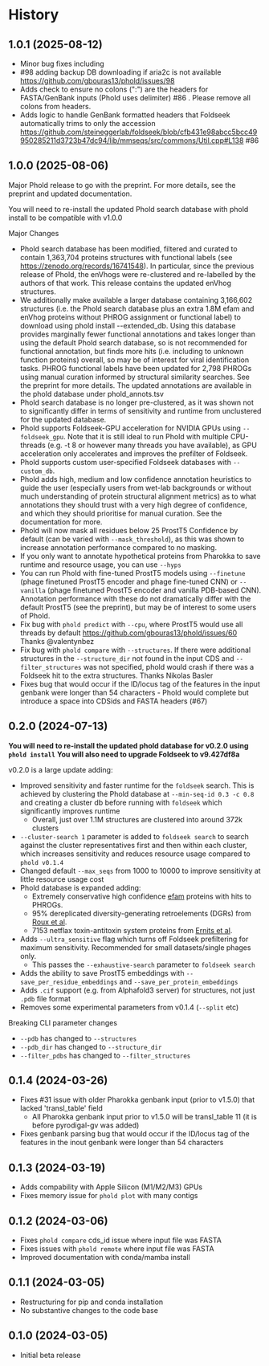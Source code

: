 # History

1.0.1 (2025-08-12)
------------------

* Minor bug fixes including
* #98 adding backup DB downloading if aria2c is not available https://github.com/gbouras13/phold/issues/98
* Adds check to ensure no colons (":") are the headers for FASTA/GenBank inputs (Phold uses delimiter) #86 . Please remove all colons from headers.
* Adds logic to handle GenBank formatted headers that Foldseek automatically trims to only the accession https://github.com/steineggerlab/foldseek/blob/cfb431e98abcc5bcc49950285211d3723b47dc94/lib/mmseqs/src/commons/Util.cpp#L138 #86


1.0.0 (2025-08-06)
------------------

Major Phold release to go with the preprint. For more details, see the preprint and updated documentation.

You will need to re-install the updated Phold search database with phold install to be compatible with v1.0.0

Major Changes

* Phold search database has been modified, filtered and curated to contain 1,363,704 proteins structures with functional labels (see https://zenodo.org/records/16741548). In particular, since the previous release of Phold, the enVhogs were re-clustered and re-labelled by the authors of that work. This release contains the updated enVhog structures.
* We additionally make available a larger database containing 3,166,602 structures (i.e. the Phold search database plus an extra 1.8M efam and enVhog proteins without PHROG assignment or functional label) to download using phold install --extended_db. Using this database provides marginally fewer functional annotations and takes longer than using the default Phold search database, so is not recommended for functional annotation, but finds more hits (i.e. including to unknown function proteins) overall, so may be of interest for viral identification tasks.
PHROG functional labels have been updated for 2,798 PHROGs using manual curation informed by structural similarity searches. See the preprint for more details. The updated annotations are available in the phold database under phold_annots.tsv
* Phold search database is no longer pre-clustered, as it was shown not to significantly differ in terms of sensitivity and runtime from unclustered for the updated database.
* Phold supports Foldseek-GPU acceleration for NVIDIA GPUs using `--foldseek_gpu`. Note that it is still ideal to run Phold with multiple CPU-threads (e.g. -t 8 or however many threads you have available), as GPU acceleration only accelerates and improves the prefilter of Foldseek.
* Phold supports custom user-specified Foldseek databases with `--custom_db`.
* Phold adds high, medium and low confidence annotation heuristics to guide the user (especially users from wet-lab backgrounds or without much understanding of protein structural alignment metrics) as to what annotations they should trust with a very high degree of confidence, and which they should prioritise for manual curation. See the documentation for more.
* Phold will now mask all residues below 25 ProstT5 Confidence by default (can be varied with `--mask_threshold`), as this was shown to increase annotation performance compared to no masking.
* If you only want to annotate hypothetical proteins from Pharokka to save runtime and resource usage, you can use `--hyps`
* You can run Phold with fine-tuned ProstT5 models using `--finetune` (phage finetuned ProstT5 encoder and phage fine-tuned CNN) or `--vanilla` (phage finetuned ProstT5 encoder and vanilla PDB-based CNN). Annotation performance with these do not dramatically differ with the default ProstT5 (see the preprint), but may be of interest to some users of Phold.
* Fix bug with `phold predict` with `--cpu`, where ProstT5 would use all threads by default https://github.com/gbouras13/phold/issues/60 Thanks @valentynbez 
* Fix bug with `phold compare` with `--structures`. If there were additional structures in the `--structure_dir` not found in the input CDS and `--filter_structures` was not specified, phold would crash if there was a Foldseek hit to the extra structures. Thanks Nikolas Basler
* Fixes bug that would occur if the ID/locus tag of the features in the input genbank were longer than 54 characters - Phold would complete but introduce a space into CDSids and FASTA headers (#67) 

0.2.0 (2024-07-13)
------------------

**You will need to re-install the updated phold database for v0.2.0 using `phold install`**
**You will also need to upgrade Foldseek to v9.427df8a**

v0.2.0 is a large update adding:

* Improved sensitivity and faster runtime for the `foldseek` search. This is achieved by clustering the Phold database at `--min-seq-id 0.3 -c 0.8` and creating a cluster db before running with `foldseek` which significantly improves runtime
    * Overall, just over 1.1M structures are clustered into around 372k clusters 
* `--cluster-search 1` parameter is added to `foldseek search` to search against the cluster representatives first and then within each cluster, which increases sensitivity and reduces resource usage compared to `phold v0.1.4`
* Changed default `--max_seqs` from 1000 to 10000 to improve sensitivity at little resource usage cost
* Phold database is expanded adding:
    * Extremely conservative high confidence [efam](https://doi.org/10.1093/bioinformatics/btab451) proteins with hits to PHROGs.
    * 95% dereplicated diversity-generating retroelements (DGRs) from [Roux et al](https://www.nature.com/articles/s41467-021-23402-7).
    * 7153 netflax toxin-antitoxin system proteins from [Ernits et al](https://doi.org/10.1073/pnas.2305393120).
* Adds `--ultra_sensitive` flag which turns off Foldseek prefiltering for maximum sensitivity. Recommended for small datasets/single phages only.
    * This passes the `--exhaustive-search` parameter to `foldseek search`
* Adds the ability to save ProstT5 embeddings with `--save_per_residue_embeddings` and `--save_per_protein_embeddings`
* Adds `.cif` support (e.g. from Alphafold3 server) for structures, not just `.pdb` file format
* Removes some experimental parameters from v0.1.4 (`--split` etc)

Breaking CLI parameter changes

* `--pdb` has changed to `--structures`
* `--pdb_dir` has changed to `--structure_dir`
* `--filter_pdbs` has changed to `--filter_structures`

0.1.4 (2024-03-26)
------------------

* Fixes #31 issue with older Pharokka genbank input (prior to v1.5.0) that lacked 'transl_table' field
    * All Pharokka genbank input prior to v1.5.0 will be transl_table 11 (it is before pyrodigal-gv was added)
* Fixes genbank parsing bug that would occur if the ID/locus tag of the features in the inout genbank were longer than 54 characters 

0.1.3 (2024-03-19)
------------------

* Adds compability with Apple Silicon (M1/M2/M3) GPUs
* Fixes memory issue for `phold plot` with many contigs

0.1.2 (2024-03-06)
------------------

* Fixes `phold compare` cds_id issue where input file was FASTA
* Fixes issues with `phold remote` where input file was FASTA
* Improved documentation with conda/mamba install

0.1.1 (2024-03-05)
------------------

* Restructuring for pip and conda installation
* No substantive changes to the code base

0.1.0 (2024-03-05)
------------------

* Initial beta release